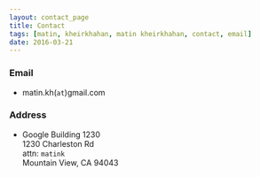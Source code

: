 ```yaml
---
layout: contact_page
title: Contact
tags: [matin, kheirkhahan, matin kheirkhahan, contact, email]
date: 2016-03-21
---
```

### Email
* matin.kh(`at`)gmail.com

### Address
* Google Building 1230<br>
1230 Charleston Rd<br>
attn: `matink`<br>
Mountain View, CA 94043<br>
